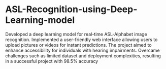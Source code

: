 # ASL-Recognition-using-Deep-Learning-model

  Developed a deep learning model for real-time ASL-Alphabet image recognition. 
  Implemented a user-friendly web interface allowing users to upload pictures or videos
  for instant predictions.
  The project aimed to enhance accessibility for individuals with hearing impairments.
  Overcame challenges such as limited dataset and deployment complexities, resulting
  in a successful project with 98.5% accuracy
